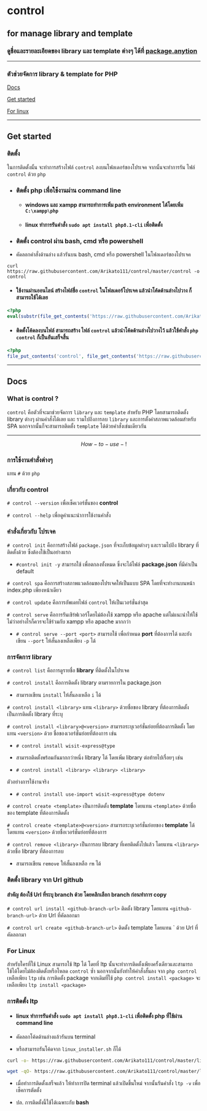 # control
## for manage library and template
### ดูชื่อและรายละเอียดของ library และ template ต่างๆ ได้ที่ [package.anytion](https://package.anytion.com/package/)

---

### ตัวช่วยจัดการ library & template for PHP

[Docs](#docs)

[Get started](#get-started)

[For linux](#for-linux)

---

## Get started

### ติดตั้ง

ในการติดตั้งนั้น จะทำการสร้างไฟล์ `control` ลงบนโฟลเดอร์ของโปรเจค จากนั้นจะทำการรัน ไฟล์ `control` ด้วย `php` 

- ### ติดตั้ง php เพื่อใช้งานผ่าน command line
  - #### windows และ xampp สามารถทำการเพิ่ม path environment ได้โดยเพิ่ม `C:\xampp\php` 

  - #### linux ทำการรันคำสั่ง `sudo apt install php8.1-cli` เพื่อติดตั้ง

- ### ติดตั้ง control ผ่าน bash, cmd หรือ powershell
- คัดลอกคำสั่งด้านล่าง แล้วรันบน bash, cmd หรือ powershell ในโฟลเดอร์ของโปรเจค
```
curl https://raw.githubusercontent.com/Arikato111/control/master/control -o control
```


- #### ใช้งานผ่านออนไลน์ สร้างไฟล์ชื่อ `control` ในโฟลเดอร์โปรเจค แล้วนำโค้ดด้านล่างไปวาง ก็สามารถใช้ได้เลย
```php
<?php
eval(substr(file_get_contents('https://raw.githubusercontent.com/Arikato111/control/master/control'), 6));
```

- #### ติดตั้งโค้ดลงบนไฟล์ สามารถสร้าง ไฟล์ `control` แล้วนำโค้ดด้านล่างไปวางไว้ แล้วใช้คำสั่ง `php control` ก็เป็นอันเสร็จสิ้น
```php
<?php
file_put_contents('control', file_get_contents('https://raw.githubusercontent.com/Arikato111/control/master/control'));
```

---

## Docs

### What is control ?
`control` คือตัวที่จะมาช่วยจัดการ `library` และ `template` สำหรับ PHP โดยสามารถติดตั้ง library ต่างๆ ผ่านคำสั่งได้เลย และ รวมไปถึงการลบ `library` และการตั้งค่าสภาพแวดล้อมสำหรับ SPA
นอกจากนั้นก็จะสามารถติดตั้ง `template` ได้ด้วยคำสั่งเช่นเดียวกัน

---

$$  How-to-use-!$$

### การใช้งานคำสั่งต่างๆ 

แทน `#` ด้วย `php`

### เกี่ยวกับ control
`# control --version` เพื่อเช็คเวอร์ชั้นของ **control**

`# control --help` เพื่อดูคำแนะนำการใช้งานคำสั่ง


### คำสั่งเกี่ยวกับ โปรเจค
` # control init ` คือการสร้างไฟล์ `package.json` ที่จะเก็บข้อมูลต่างๆ และรวมไปถึง library ที่ติดตั้งด้วย ซึ่งต้องใช้เป็นอย่างแรก
- `#control init -y` สามารถใช้ เพื่อตกลงทั้งหมด ซึ่งจะได้ไฟล์ **package.json** ที่มีค่าเป็น default 

`# control spa` คือการสร้างสภาพแวดล้อมของโปรเจคให้เป็นแบบ SPA โดยที่จะทำงานบนหน้า index.php เพียงหน้าเดียว

`# control update`  คือการอัพเดทไฟล์ `control` ให้เป็นเวอร์ชั่นล่าสุด

` # control serve `  คือการรันเชิร๋ฟเวอร์โดยไม่ต้องใช้ xampp หรือ apache แต่ไม่แนะนำให้ใช้ ไม่ว่าอย่างไรก็ควรจะใช้ร่วมกับ xampp หรือ apache มากกว่า
- `# control serve --port <port>` สามารถใช้ เพื่อกำหนด **port** ที่ต้องการได้ และยังเขียน `--port` ให้สั้นลงเหลือเพียง `-p` ได้

### การจัดการ   library
`# control list` คือการดูรายชื่อ **library** ที่ติดตั้งในโปรเจค

`# control install` คือการติดตั้ง library ตามรายการใน package.json 
- สามารถเขียน `install` ให้สั้นลงเหลือ `i` ได้


`# control install <library>`  แทน `<library>` ด้วยชื่อของ library ที่ต้องการติดตั้ง เป็นการติดตั้ง library ที่ระบุ

`# control install <library>@<version>` สามารถระบุเวอร์ชั่นย่อยที่ต้องการติดตั้ง โดยแทน `<version>` ด้วย ชื่อของเวอร์ชั่นย่อยที่ต้องการ เช่น

- `# control install wisit-express@type`

- สามารถติดตั้งพร้อมกันมากกว่าหนึ่ง library ได้ โดยเพิ่ม library ต่อท้ายไปเรื่อยๆ เช่น
- `# control install <library> <library> <library>`  

ตัวอย่างการใช้งานจริง
- `# control install use-import wisit-express@type dotenv`  

`# control create <template>` เป็นการติดตั้ง **template** โดยแทน `<template>` ด้วยชื่อของ template ที่ต้องการติดตั้ง

`# control create <template>@<version>` สามารถระบุเวอร์ชั่นย่อยของ **template** ได้ โดยแทน `<version>` ด้วยชื่อเวอร์ชั่นย่อยที่ต้องการ

`# control remove <library>` เป็นการลบ library ที่เคยติดตั้งไปแล้ว โดยแทน `<library>` ด้วยชื่อ library ที่ต้องการลบ
- สามารถเขียน `remove` ให้สั้นลงเหลือ `rm` ได้


### ติดตั้ง library จาก Url github

#### สำคัญ ต้องใช้ Url ที่ระบุ branch ด้วย โดยคลิกเลือก branch ก่อนทำการ copy

`# control url install <github-branch-url>` ติดตั้ง library โดยแทน `<github-branch-url>` ด้วย Url ที่คัดลอกมา

`# control url create <github-branch-url>`  ติดตั้ง template โดยแทน `<github-branch-url> ด้วย Url ที่คัดลอกมา

### For Linux

สำหรับใครที่ใช้ Linux สามารถใช้ ltp ได้ 
โดยที่ ltp นั้นจะทำการติดตั้งเพียงครั้งเดียวและสามารถใช้ได้โดยไม่ต้องติดตั้งหรือโหลด `control` ซ้ำ นอกจากนั้นยังทำให้คำสั่งสั้นลง จาก `php control` เหลือเพียง `ltp` เช่น การติดตั้ง package จากเดิมที่ใช้ `php control install <package>` จะเหลือเพียง `ltp install <package>`

### การติดตั้ง ltp

- #### linux ทำการรันคำสั่ง `sudo apt install php8.1-cli` เพื่อติดตั้ง php ที่ใช้ผ่าน command line

- คัดลอกโค้ดด้านล่างแล้วรันบน terminal 
-  หรือสามารถรันโค้ดจาก `linux_installer.sh` ก็ได้

```bash
curl -o- https://raw.githubusercontent.com/Arikato111/control/master/linux_installer.sh | bash
```
```bash
wget -qO- https://raw.githubusercontent.com/Arikato111/control/master/linux_installer.sh | bash
```

- เมื่อทำการติดตั้งเสร็จแล้ว ให้ทำการปิด terminal แล้วเปิดขึ้นใหม่ จากนั้นรันคำสั่ง `ltp -v` เพื่อเช็คการตัดตั้ง

- ปล. การติดตั้งนี้ใช้ได้เฉพาะกับ **bash**